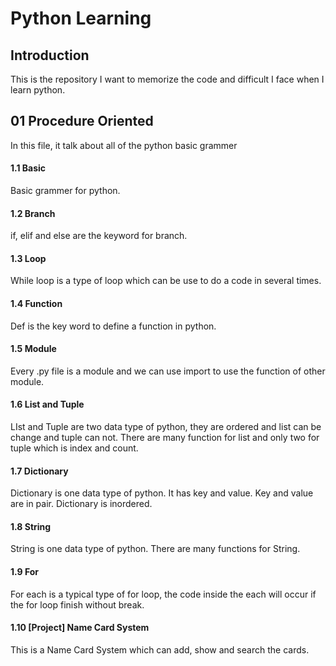 # Python Learning

## Introduction

This is the repository I want to memorize the code and difficult I face  when I learn python.

## 01 Procedure Oriented

In this file, it talk about all of the python basic grammer

#### 1.1 Basic

Basic grammer for python.

#### 1.2 Branch

if, elif and else are the keyword for branch.

#### 1.3 Loop

While loop is a type of loop which can be use to do a code in several times.

#### 1.4 Function

Def is the key word to define a function in python.

#### 1.5 Module

Every .py file is a module and we can use import to use the function of other module.

#### 1.6 List and Tuple

LIst and Tuple are two data type of python, they are ordered and list can be change and tuple can not. There are many function for list and only two for tuple which is index and count.

#### 1.7 Dictionary

Dictionary is one data type of python. It has key and value. Key and value are in pair. Dictionary is inordered.

#### 1.8 String

String is one data type of python. There are many functions for String.

#### 1.9 For

For each is a typical type of for loop, the code inside the each will occur if the for loop finish without break.

#### 1.10 [Project] Name Card System

This is a Name Card System which can add, show and search the cards.





##### 





